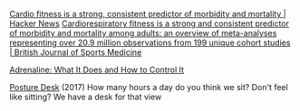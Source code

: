 
[Cardio fitness is a strong, consistent predictor of morbidity and mortality | Hacker News](https://news.ycombinator.com/item?id=40243238)
[Cardiorespiratory fitness is a strong and consistent predictor of morbidity and mortality among adults: an overview of meta-analyses representing over 20.9 million observations from 199 unique cohort studies | British Journal of Sports Medicine](https://bjsm.bmj.com/content/58/10/556)

[Adrenaline: What It Does and How to Control It](https://www.verywellhealth.com/what-is-adrenaline-5094550)

[Posture Desk](https://posturedesk.shop/blogs/posture-blog/burning-calories-standing-up-vs-sitting)
(2017) How many hours a day do you think we sit? Don't feel like sitting? We have a desk for that view

